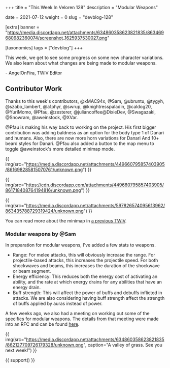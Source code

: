 +++
title = "This Week In Veloren 128"
description = "Modular Weapons"

date = 2021-07-12
weight = 0
slug = "devblog-128"

[extra]
banner = "https://media.discordapp.net/attachments/634860358623821835/863469680982360074/screenshot_1625937530027.png"

[taxonomies]
tags = ["devblog"]
+++

This week, we get to see some progress on some new character variations. We also
learn about what changes are being made to modular weapons.

\- AngelOnFira, TWiV Editor

## Contributor Work

Thanks to this week's contributors, @xMAC94x, @Sam, @ubruntu, @tygyh,
@szabo_lambert, @a1phyr, @swrup, @knightresspaladin, @caldog20, @YuriMomo,
@Pfau, @zesterer, @juliancoffee@DixieDev, @Swagazaki, @Snowram, @aweinstock,
@XVar.

@Pfau is making his way back to working on the project. His first bigger
contribution was adding baldness as an option for the body type 1 of Danari and
humans. Also, there are now more horn variations for Danari And 10+ beard styles
for Danari. @Pfau also added a button to the map menu to toggle @aweinstock's
more detailed minimap mode.

{{
  img(src="https://media.discordapp.net/attachments/449660795857403905/861698285815070761/unknown.png")
}}

{{
  img(src="https://cdn.discordapp.com/attachments/449660795857403905/861718408764194816/unknown.png")
}}

{{
  img(src="https://media.discordapp.net/attachments/597826574095613962/863435788729319424/unknown.png")
}}

You can read more about the minimap in [a previous
TWiV](https://veloren.net/devblog-120/#minimap-by-aweinstock).

### Modular weapons by @Sam

In preparation for modular weapons, I've added a few stats to weapons.

- Range: For melee attacks, this will obviously increase the range. For
  projectile-based attacks, this increases the projectile speed. For both
  shockwaves and beams, this increases the duration of the shockwave or beam
  segment.
- Energy efficiency: This reduces both the energy cost of activating an ability,
  and the rate at which energy drains for any abilities that have an energy
  drain.
- Buff strength: This will affect the power of buffs and debuffs inflicted in
  attacks. We are also considering having buff strength affect the strength of
  buffs applied by auras instead of power.

A few weeks ago, we also had a meeting on working out some of the specifics for
modular weapons. The details from that meeting were made into an RFC and can be
found
[here](https://gitlab.com/veloren/rfcs/-/blob/master/open/0021-modular-weapons.md).

{{
  img(src="https://media.discordapp.net/attachments/634860358623821835/862127709726179328/unknown.png",
  caption="A valley of grass. See you next week!")
}}

{{ support() }}
